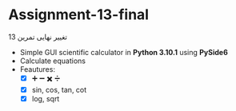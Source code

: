 # Assignment-13-final
تغییر نهایی تمرین 13 
- Simple GUI scientific calculator in **Python 3.10.1** using **PySide6**
- Calculate equations
- Feautures:
  - [x] ➕  ➖  ✖️  ➗
  - [x] sin, cos, tan, cot
  - [x] log, sqrt
